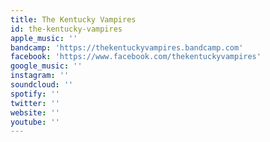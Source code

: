 ```yaml
---
title: The Kentucky Vampires
id: the-kentucky-vampires
apple_music: ''
bandcamp: 'https://thekentuckyvampires.bandcamp.com'
facebook: 'https://www.facebook.com/thekentuckyvampires'
google_music: ''
instagram: ''
soundcloud: ''
spotify: ''
twitter: ''
website: ''
youtube: ''
---
```

